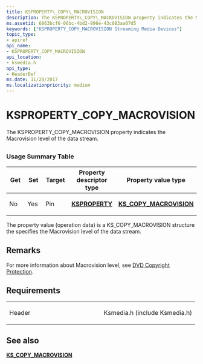 ```yaml
---
title: KSPROPERTY\_COPY\_MACROVISION
description: The KSPROPERTY\_COPY\_MACROVISION property indicates the Macrovision level of the data stream.
ms.assetid: 6863bcf6-06bc-4bd2-896e-43c083aa07d5
keywords: ["KSPROPERTY_COPY_MACROVISION Streaming Media Devices"]
topic_type:
- apiref
api_name:
- KSPROPERTY_COPY_MACROVISION
api_location:
- ksmedia.h
api_type:
- HeaderDef
ms.date: 11/28/2017
ms.localizationpriority: medium
---
```


# KSPROPERTY\_COPY\_MACROVISION


The KSPROPERTY\_COPY\_MACROVISION property indicates the Macrovision level of the data stream.

## <span id="ddk_ksproperty_copy_macrovision_ks"></span><span id="DDK_KSPROPERTY_COPY_MACROVISION_KS"></span>


### Usage Summary Table

<table>
<colgroup>
<col width="20%" />
<col width="20%" />
<col width="20%" />
<col width="20%" />
<col width="20%" />
</colgroup>
<thead>
<tr class="header">
<th>Get</th>
<th>Set</th>
<th>Target</th>
<th>Property descriptor type</th>
<th>Property value type</th>
</tr>
</thead>
<tbody>
<tr class="odd">
<td><p>No</p></td>
<td><p>Yes</p></td>
<td><p>Pin</p></td>
<td><p><a href="https://docs.microsoft.com/windows-hardware/drivers/ddi/ks/ns-ks-ksidentifier" data-raw-source="[&lt;strong&gt;KSPROPERTY&lt;/strong&gt;](https://docs.microsoft.com/windows-hardware/drivers/ddi/ks/ns-ks-ksidentifier)"><strong>KSPROPERTY</strong></a></p></td>
<td><p><a href="https://docs.microsoft.com/windows-hardware/drivers/ddi/ksmedia/ns-ksmedia-_ks_copy_macrovision" data-raw-source="[&lt;strong&gt;KS_COPY_MACROVISION&lt;/strong&gt;](https://docs.microsoft.com/windows-hardware/drivers/ddi/ksmedia/ns-ksmedia-_ks_copy_macrovision)"><strong>KS_COPY_MACROVISION</strong></a></p></td>
</tr>
</tbody>
</table>

 

The property value (operation data) is a KS\_COPY\_MACROVISION structure the specifies the Macrovision level of the data stream.

Remarks
-------

For more information about Macrovision level, see [DVD Copyright Protection](https://docs.microsoft.com/windows-hardware/drivers/stream/dvd-copyright-protection).

Requirements
------------

<table>
<colgroup>
<col width="50%" />
<col width="50%" />
</colgroup>
<tbody>
<tr class="odd">
<td><p>Header</p></td>
<td>Ksmedia.h (include Ksmedia.h)</td>
</tr>
</tbody>
</table>

## See also


[**KS\_COPY\_MACROVISION**](https://docs.microsoft.com/windows-hardware/drivers/ddi/ksmedia/ns-ksmedia-_ks_copy_macrovision)

 

 






